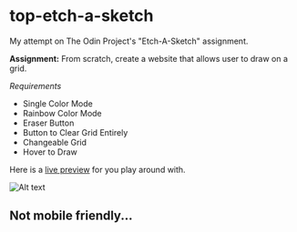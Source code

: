 # top-etch-a-sketch
My attempt on The Odin Project's "Etch-A-Sketch" assignment.

**Assignment:** From scratch, create a website that allows user to draw on a grid.

*Requirements*
- Single Color Mode
- Rainbow Color Mode
- Eraser Button
- Button to Clear Grid Entirely
- Changeable Grid
- Hover to Draw

Here is a [live preview](https://ericgwilliams94.github.io/top-etch-a-sketch/) for you play around with.

![Alt text]([https://giphy.com/gifs/p6BLiLlOXoALUTFoWv](https://media.giphy.com/media/p6BLiLlOXoALUTFoWv/giphy.gif))

## Not mobile friendly...
